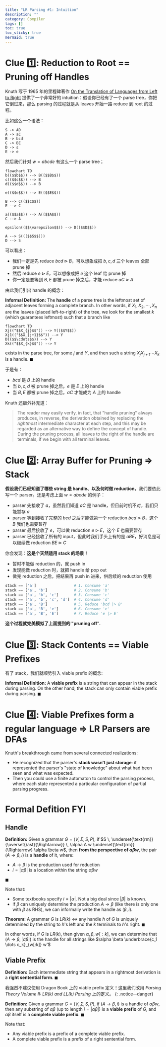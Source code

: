 ```yaml
---
title: "LR Parsing #1: Intuition"
description: ""
category: Compiler
tags: []
toc: true
toc_sticky: true
mermaid: true
---
```


# Clue 1️⃣: Reduction to Root == Pruning off Handles

Knuth 写于 1965 年的里程碑著作 [On the Translation of Languages from Left to Right](https://www.sciencedirect.com/science/article/pii/S0019995865904262) 提供了一个非常好的 intuition：假设你已经有了一个 parse tree，你把它倒过来，那么 parsing 的过程就是从 leaves 开始一路 reduce 到 root 的过程。 

比如这么一个语法：

```bnf
S -> AD
A -> aC
B -> bcd
C -> BE
D -> ε
E -> e
```

然后我们针对 $w = abcde$ 有这么一个 parse tree；

```mermaid
flowchart TD
b(($$b$$)) --> B(($$B$$))
c(($$c$$)) --> B
d(($$d$$)) --> B

e(($$e$$)) --> E(($$E$$))

B --> C(($$C$$))
E --> C

a(($$a$$)) --> A(($$A$$))
C --> A

epsilon(($$\varepsilon$$)) --> D(($$D$$))

A --> S((($$S$$)))
D --> S
```

可以看出：

- 我们一定是先 reduce $bcd \rhd B$，可以想象成把 $b,c,d$ 三个 leaves 全部 prune 掉
- 然后 reduce $e \rhd E$，可以想像成把 $e$ 这个 leaf 给 prune 掉
- 你一定是要等到 $B,E$ 都被 prune 掉之后，才能 reduce $aC \rhd A$

由此我们引出 handle 的概念：

**Informal Definition:** The **handle** of a parse tree is the leftmost set of adjacent leaves forming a complete branch. In other words, if $X_1, X_2, \cdots, X_n$ are the leaves (placed left-to-right) of the tree, we look for the smallest $k$ (which guarantees leftmost) such that a branch like 

```mermaid
flowchart TD
Xj(("$$X_{j}$$")) --> Y(($$Y$$))
Xj1(("$$X_{j+1}$$")) --> Y
D(($$\cdots$$)) --> Y
Xk(("$$X_{k}$$")) --> Y

```

exists in the parse tree, for some $j$ and $Y$, and then such a string $X_j X_{j+1} \cdots X_k$ is a handle. $\blacksquare$

于是有：

- $bcd$ 是 $B$ 上的 handle
- 当 $b,c,d$ 被 prune 掉之后，$e$ 是 $E$ 上的 handle
- 当 $B,E$ 都被 prune 掉之后，$aC$ 才能成为 $A$ 上的 handle

Knuth 还额外补充道：

> The reader may easily verify, in fact, that "handle pruning" always produces, in reverse, the derivation obtained by replacing the *rightmost* intermediate character at each step, and this may be regarded as an alternative way to define the concept of handle. During the pruning process, all leaves to the right of the handle are terminals, if we begin with all terminal leaves.
 
# Clue 2️⃣: Array Buffer for Pruning => Stack

**假设我们已经知道了哪些 string 是 handle、以及何时做 reduction**，我们要依此写一个 parser。还是考虑上面 $w = abcde$ 的例子：

- parser 先接收了 $a$，虽然我们知道 $aC$ 是 handle，但目前时机不对，我们只能暂存 $a$
- parser 等到接收了完整的 $bcd$ 之后才能做第一个 reduction $bcd \rhd B$，这个 $B$ 我们也需要暂存
- parser 最后接收了 $e$，可以做 reduction $e \rhd E$，这个 $E$ 也需要暂存
- parser 已经接收了所有的 input，但此时我们手头上有的是 $aBE$，好消息是可以继续做 reduction $BE \rhd C$

你会发现：**这是个天然适用 stack 的场景！**

- 暂时不能做 reduction 的，就 push in
- 发现能做 reduction 时，就把 handle 给 pop out
- 做完 reduction 之后，把结果再 push in 进来，供后续的 reduction 使用

```python
stack == ['a']                 # 1. Consume 'a'
stack == ['a', 'b']            # 2. Consume 'b'
stack == ['a', 'b', 'c']       # 3. Consume 'c'
stack == ['a', 'b', 'c', 'd']  # 4. Consume 'd'
stack == ['a', 'B']            # 5. Reduce 'bcd |> B'
stack == ['a', 'B', 'e']       # 6. Consume 'e'
stack == ['a', 'B', 'E']       # 7. Reduce 'e |> E'
```

**这个过程就完美模拟了上面提到的 "pruning off".**

# Clue 3️⃣: Stack Contents == Viable Prefixes

有了 stack，我们就顺势引入 viable prefix 的概念:

**Informal Definition:** A **viable prefix** is a string that can appear in the stack during parsing. On the other hand, the stack can only contain viable prefix during parsing. $\blacksquare$

# Clue 4️⃣: Viable Prefixes form a regular language => LR Parsers are DFAs

Knuth's breakthrough came from several connected realizations:

- He recognized that the parser's **stack wasn't just storage**: it represented the parser's "state of knowledge" about what had been seen and what was expected.
- Then you could use a finite automaton to control the parsing process, where each state represented a particular configuration of partial parsing progress.

# Formal Defition FYI

## Handle

**Definition:** Given a grammar $G=(V, \Sigma, S, P)$, if $S \, \underset{\text{rm}}{\overset{\ast}{\Rightarrow}} \, \alpha A w \underset{\text{rm}}{\Rightarrow} \alpha \beta w$, then **from the perspective of $\alpha \beta w$**, the pair $(A \to \beta, i)$ is a **handle** of it, where:

- $A \to \beta$ is the production used for reduction 
- $i = \vert \alpha \beta \vert$ is a location within the string $\alpha \beta w$

$\blacksquare$

Note that:

- Some textbooks specify $i = \vert \alpha \vert$. Not a big deal since $\vert \beta \vert$ is known.
- If $\beta$ can uniquely determine the production $A \to \beta$ (like there is only one with $\beta$ as RHS), we can informally write the handle as $(\beta, i)$.

**Theorem:** A grammar $G$ is $LR(k)$ $\iff$ any handle $h$ of $G$ is uniquely determined by the string to $h$'s left and the $k$ terminals to $h$'s right. $\blacksquare$

In other words, if $G$ is $LR(k)$, then given $\alpha, \beta, w[:k]$, we can determine that $(A \to \beta, \vert \alpha \beta \vert)$ is the handle for all strings like $\alpha \beta \underbrace{c_1 \dots c_k}_{w[:k]} w'$

## Viable Prefix

**Definition:** Each intermediate string that appears in a rightmost derivation is a **right sentential form**. $\blacksquare$

我强烈不建议使用 Dragon Book 上的 viable prefix 定义！这里我们改用 _Parsing Theory Volume II: LR(k) and LL(k) Parsing_ 上的定义。
{: .notice--danger}

**Definition:** Given a grammar $G=(V, \Sigma, S, P)$, if $(A \to \beta, i)$ is a handle of $\alpha \beta w$, then any substring of $\alpha \beta$ (up to length $i = \vert \alpha \beta \vert$) is a **viable prefix** of $G$, and $\alpha \beta$ itself is a **complete viable prefix**. $\blacksquare$

Note that:

- Any viable prefix is a prefix of a complete viable prefix.
- A complete viable prefix is a prefix of a right sentential form.